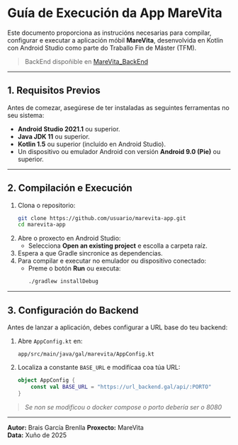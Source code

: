 
# Guía de Execución da App MareVita

Este documento proporciona as instrucións necesarias para compilar, configurar e executar a aplicación móbil **MareVita**, desenvolvida en Kotlin con Android Studio como parte do Traballo Fin de Máster (TFM).

>BackEnd dispoñible en [MareVita_BackEnd](https://github.com/MrBrenlla/MareVita_BackEnd)


---

## 1. Requisitos Previos

Antes de comezar, asegúrese de ter instaladas as seguintes ferramentas no seu sistema:

- **Android Studio 2021.1** ou superior.
- **Java JDK 11** ou superior.
- **Kotlin 1.5** ou superior (incluído en Android Studio).
- Un dispositivo ou emulador Android con versión **Android 9.0 (Pie)** ou superior.
---

## 2. Compilación e Execución

1. Clona o repositorio:
   ```bash
   git clone https://github.com/usuario/marevita-app.git
   cd marevita-app
   ```
2. Abre o proxecto en Android Studio:
   - Selecciona **Open an existing project** e escolla a carpeta raíz.
3. Espera a que Gradle sincronice as dependencias.
4. Para compilar e executar no emulador ou dispositivo conectado:
   - Preme o botón **Run** ou executa:
     ```bash
     ./gradlew installDebug
     ```

---

## 3. Configuración do Backend

Antes de lanzar a aplicación, debes configurar a URL base do teu backend:

1. Abre `AppConfig.kt` en:
   ```
   app/src/main/java/gal/marevita/AppConfig.kt
   ```
2. Localiza a constante `BASE_URL` e modifícaa coa túa URL:
   ```kotlin
   object AppConfig {
       const val BASE_URL = "https://url_backend.gal/api/:PORTO"
   }
   ```

>*Se non se modificou o docker compose o porto debería ser o 8080*

----------

**Autor:** Brais García Brenlla
**Proxecto:** MareVita  
**Data:** Xuño de 2025
